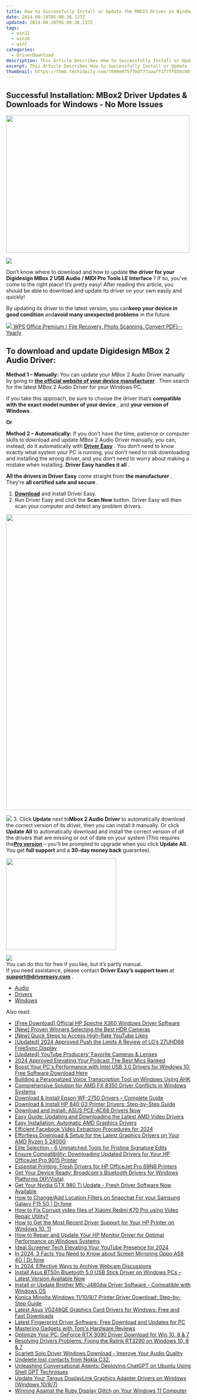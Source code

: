 ```yaml
---
title: How to Successfully Install or Update the RNDIS Driver in Windows - Step-by-Step Instructions
date: 2024-08-19T05:08:36.137Z
updated: 2024-08-20T05:08:36.137Z
tags:
  - win11
  - win10
  - win7
categories:
  - DriverDownload
description: This Article Describes How to Successfully Install or Update the RNDIS Driver in Windows - Step-by-Step Instructions
excerpt: This Article Describes How to Successfully Install or Update the RNDIS Driver in Windows - Step-by-Step Instructions
thumbnail: https://thmb.techidaily.com/7699e975f70df77aaaff1f7ff850c80f5528a8664aaaf1c97135009707fe41f7.jpg
---
```


## Successful Installation: MBox2 Driver Updates & Downloads for Windows - No More Issues

<!-- affiliate ads begin -->
<a href="https://electronicx.pxf.io/c/5597632/1872456/14483" target="_top" id="1872456"><img src="//a.impactradius-go.com/display-ad/14483-1872456" border="0" alt="" width="500" height="375"/></a><img height="0" width="0" src="https://imp.pxf.io/i/5597632/1872456/14483" style="position:absolute;visibility:hidden;" border="0" />
<!-- affiliate ads end -->
![](https://images.drivereasy.com/wp-content/uploads/2018/12/snap0034.png)

 Don’t know where to download and how to update **the driver for your Digidesign MBox 2 USB Audio / MIDI Pro Tools LE Interface** ? If so, you’ve come to the right place! It’s pretty easy! After reading this article, you should be able to download and update its driver on your own easily and quickly!

 By updating its driver to the latest version, you can**keep your device in good condition** and**avoid many unexpected problems** in the future.

<!-- affiliate ads begin -->
<a href="https://secure.2checkout.com/order/checkout.php?PRODS=38729081&QTY=1&AFFILIATE=108875&CART=1"><img src="https://website-prod.cache.wpscdn.com/img/wps-spreadsheet-free-excel-editor-online-offline-1x.93e269d.png" border="0">
WPS Office Premium ( File Recovery, Photo Scanning, Convert PDF)--Yearly</a>
<!-- affiliate ads end -->
## **To download and update Digidesign MBox 2 Audio Driver:**

**Method 1 – Manually:**  You can update your MBox 2 Audio Driver manually by going to **[the official website of your device manufacturer](https://www.digidesign.com)**  . Then search for the latest MBox 2 Audio Driver for your Windows PC.

 If you take this approach, be sure to choose the driver that’s **compatible with the exact model number of your device** , and **your version of Windows** .

**Or**

**Method 2 – Automatically:**   If you don’t have the time, patience or computer skills to download and update MBox 2 Audio Driver manually, you can, instead, do it automatically with **[Driver Easy](https://tools.techidaily.com/drivereasy/download/)**  .  You don’t need to know exactly what system your PC is running, you don’t need to risk downloading and installing the wrong driver, and you don’t need to worry about making a mistake when installing. **Driver Easy handles it all** .

**All the drivers in Driver Easy** come straight from **the manufacturer** . They‘re **all certified safe and secure** .

1. **[Download](https://tools.techidaily.com/drivereasy/download/)**  and install Driver Easy.
2. Run Driver Easy and click the **Scan Now**  button. Driver Easy will then scan your computer and detect any problem drivers.  
<!-- affiliate ads begin -->
<a href="https://atezr.pxf.io/c/5597632/2018605/18496" target="_top" id="2018605"><img src="//a.impactradius-go.com/display-ad/18496-2018605" border="0" alt="" width="798" height="807"/></a><img height="0" width="0" src="https://imp.pxf.io/i/5597632/2018605/18496" style="position:absolute;visibility:hidden;" border="0" />
<!-- affiliate ads end -->
![](https://images.drivereasy.com/wp-content/uploads/2018/12/snap000027-2.png)
3. Click **Update**  next to**Mbox 2 Audio Driver** to automatically download the correct version of its driver, then you can install it manually. Or click **Update All**  to automatically download and install the correct version of _all_  the drivers that are missing or out of date on your system (This requires the[**Pro version**](https://tools.techidaily.com/drivereasy/download/)  – you’ll be prompted to upgrade when you click **Update All.** You get **full support**  and a **30-day money back**  guarantee).  
<!-- affiliate ads begin -->
<a href="https://printrendy.pxf.io/c/5597632/1453721/17020" target="_top" id="1453721"><img src="//a.impactradius-go.com/display-ad/17020-1453721" border="0" alt="" width="300" height="250"/></a><img height="0" width="0" src="https://imp.pxf.io/i/5597632/1453721/17020" style="position:absolute;visibility:hidden;" border="0" />
<!-- affiliate ads end -->
![](https://images.drivereasy.com/wp-content/uploads/2018/12/snap0035.png)  
 You can do this for free if you like, but it’s partly manual.  
 If you need assistance, please contact **Driver Easy’s support team** at [**support@drivereasy.com**](https://tools.techidaily.com/drivereasy/download/) .

* [Audio](https://tools.techidaily.com/drivereasy/download/)
* [Drivers](https://tools.techidaily.com/drivereasy/download/)
* [Windows](https://tools.techidaily.com/drivereasy/download/)

<ins class="adsbygoogle"
     style="display:block"
     data-ad-format="autorelaxed"
     data-ad-client="ca-pub-7571918770474297"
     data-ad-slot="1223367746"></ins>



<ins class="adsbygoogle"
     style="display:block"
     data-ad-client="ca-pub-7571918770474297"
     data-ad-slot="8358498916"
     data-ad-format="auto"
     data-full-width-responsive="true"></ins>

<span class="atpl-alsoreadstyle">Also read:</span>
<div><ul>
<li><a href="https://hardware-updates.techidaily.com/free-download-official-hp-spectre-x360-windows-driver-software/"><u>[Free Download] Official HP Spectre X360 Windows Driver Software</u></a></li>
<li><a href="https://fox-blue.techidaily.com/new-proven-winners-selecting-the-best-hdr-cameras/"><u>[New] Proven Winners  Selecting the Best HDR Cameras</u></a></li>
<li><a href="https://extra-skills.techidaily.com/new-quick-steps-to-access-high-rate-youtube-likes/"><u>[New] Quick Steps to Access High-Rate YouTube Likes</u></a></li>
<li><a href="https://vp-tips.techidaily.com/updated-2024-approved-push-the-limits-a-review-of-lgs-27uhd68-freesync-display/"><u>[Updated] 2024 Approved  Push the Limits  A Review of LG’s 27UHD68 FreeSync Display</u></a></li>
<li><a href="https://facebook-video-share.techidaily.com/updated-youtube-producers-favorite-cameras-and-lenses/"><u>[Updated] YouTube Producers' Favorite Cameras & Lenses</u></a></li>
<li><a href="https://fox-info.techidaily.com/2024-approved-elevating-your-podcast-the-best-mics-ranked/"><u>2024 Approved  Elevating Your Podcast  The Best Mics Ranked</u></a></li>
<li><a href="https://hardware-updates.techidaily.com/boost-your-pcs-performance-with-intel-usb-30-drivers-for-windows-10-free-software-download-here/"><u>Boost Your PC's Performance with Intel USB 3.0 Drivers for Windows 10: Free Software Download Here</u></a></li>
<li><a href="https://windows11.techidaily.com/building-a-personalized-voice-transcription-tool-on-windows-using-ahk/"><u>Building a Personalized Voice Transcription Tool on Windows Using AHK</u></a></li>
<li><a href="https://hardware-updates.techidaily.com/comprehensive-solution-for-amd-fx-8350-driver-conflicts-in-windows-systems/"><u>Comprehensive Solution for AMD FX 8350 Driver Conflicts in Windows Systems</u></a></li>
<li><a href="https://hardware-updates.techidaily.com/download-and-install-epson-wf-2750-drivers-complete-guide/"><u>Download & Install Epson WF-2750 Drivers – Complete Guide</u></a></li>
<li><a href="https://hardware-updates.techidaily.com/download-and-install-hp-840-g3-printer-drivers-step-by-step-guide/"><u>Download & Install HP 840 G3 Printer Drivers: Step-by-Step Guide</u></a></li>
<li><a href="https://hardware-updates.techidaily.com/download-and-install-asus-pce-ac68-drivers-now/"><u>Download and Install: ASUS PCE-AC68 Drivers Now</u></a></li>
<li><a href="https://hardware-updates.techidaily.com/easy-guide-updating-and-downloading-the-latest-amd-video-drivers/"><u>Easy Guide: Updating and Downloading the Latest AMD Video Drivers</u></a></li>
<li><a href="https://hardware-updates.techidaily.com/easy-installation-automatic-amd-graphics-drivers/"><u>Easy Installation: Automatic AMD Graphics Drivers</u></a></li>
<li><a href="https://facebook-videos.techidaily.com/efficient-facebook-video-extraction-procedures-for-2024/"><u>Efficient Facebook Video Extraction Procedures for 2024</u></a></li>
<li><a href="https://hardware-updates.techidaily.com/effortless-download-and-setup-for-the-latest-graphics-drivers-on-your-amd-ryzen-5-2400g/"><u>Effortless Download & Setup for the Latest Graphics Drivers on Your AMD Ryzen 5 2400G</u></a></li>
<li><a href="https://extra-hints.techidaily.com/elite-selection-6-unmatched-tools-for-pristine-signature-edits/"><u>Elite Selection - 6 Unmatched Tools for Pristine Signature Edits</u></a></li>
<li><a href="https://hardware-updates.techidaily.com/ensure-compatibility-downloading-updated-drivers-for-your-hp-officejet-pro-9015-printer/"><u>Ensure Compatibility: Downloading Updated Drivers for Your HP OfficeJet Pro 9015 Printer</u></a></li>
<li><a href="https://hardware-updates.techidaily.com/essential-printing-fresh-drivers-for-hp-officejet-pro-69n8-printers/"><u>Essential Printing: Fresh Drivers for HP OfficeJet Pro 69N8 Printers</u></a></li>
<li><a href="https://hardware-updates.techidaily.com/get-your-device-ready-broadcoms-bluetooth-drivers-for-windows-platforms-xpvista/"><u>Get Your Device Ready: Broadcom's Bluetooth Drivers for Windows Platforms (XP/Vista)</u></a></li>
<li><a href="https://hardware-updates.techidaily.com/get-your-nvidia-gtx-980-ti-update-fresh-driver-software-now-available/"><u>Get Your Nvidia GTX 980 Ti Update - Fresh Driver Software Now Available</u></a></li>
<li><a href="https://location-social.techidaily.com/how-to-changeadd-location-filters-on-snapchat-for-your-samsung-galaxy-f15-5g-drfone-by-drfone-virtual-android/"><u>How to Change/Add Location Filters on Snapchat For your Samsung Galaxy F15 5G | Dr.fone</u></a></li>
<li><a href="https://blog-min.techidaily.com/how-to-fix-corrupt-video-files-of-xiaomi-redmi-k70-pro-using-video-repair-utility-by-stellar-video-repair-mobile-video-repair/"><u>How to Fix Corrupt video files of Xiaomi Redmi K70 Pro using Video Repair Utility?</u></a></li>
<li><a href="https://hardware-updates.techidaily.com/how-to-get-the-most-recent-driver-support-for-your-hp-printer-on-windows-10-11/"><u>How to Get the Most Recent Driver Support for Your HP Printer on Windows 10, 11</u></a></li>
<li><a href="https://hardware-updates.techidaily.com/how-to-repair-and-update-your-hp-monitor-driver-for-optimal-performance-on-windows-systems/"><u>How to Repair and Update Your HP Monitor Driver for Optimal Performance on Windows Systems</u></a></li>
<li><a href="https://youtube-docs.techidaily.com/-screener-tech-elevating-your-youtube-presence-for-2024/"><u>Ideal Screener Tech  Elevating Your YouTube Presence for 2024</u></a></li>
<li><a href="https://screen-mirror.techidaily.com/in-2024-3-facts-you-need-to-know-about-screen-mirroring-oppo-a58-4g-drfone-by-drfone-android/"><u>In 2024, 3 Facts You Need to Know about Screen Mirroring Oppo A58 4G | Dr.fone</u></a></li>
<li><a href="https://digital-screen-recording.techidaily.com/in-2024-effective-ways-to-archive-webcam-discussions/"><u>In 2024, Effective Ways to Archive Webcam Discussions</u></a></li>
<li><a href="https://hardware-updates.techidaily.com/1722976699229-install-asus-bt50n-bluetooth-50-usb-stick-driver-on-windows-pcs-latest-version-available-now/"><u>Install Asus BT50n Bluetooth 5.0 USB Stick Driver on Windows PCs – Latest Version Available Now</u></a></li>
<li><a href="https://hardware-updates.techidaily.com/install-or-update-brother-mfc-j480dw-driver-software-compatible-with-windows-os/"><u>Install or Update Brother Mfc-J480dw Driver Software - Compatible with Windows OS</u></a></li>
<li><a href="https://hardware-updates.techidaily.com/konica-minolta-windows-111087-printer-driver-download-step-by-step-guide/"><u>Konica Minolta Windows 11/10/8/7 Printer Driver Download: Step-by-Step Guide</u></a></li>
<li><a href="https://hardware-updates.techidaily.com/latest-asus-vg248qe-graphics-card-drivers-for-windows-free-and-fast-downloads/"><u>Latest Asus VG248QE Graphics Card Drivers for Windows: Free and Fast Downloads</u></a></li>
<li><a href="https://hardware-updates.techidaily.com/latest-fingerprint-driver-software-free-download-and-updates-for-pc/"><u>Latest Fingerprint Driver Software: Free Download and Updates for PC</u></a></li>
<li><a href="https://hardware-tips.techidaily.com/mastering-gadgets-with-toms-hardware-reviews/"><u>Mastering Gadgets with Tom's Hardware Reviews</u></a></li>
<li><a href="https://hardware-updates.techidaily.com/optimize-your-pc-geforce-rtx-3090-driver-download-for-win-10-8-and-7/"><u>Optimize Your PC: GeForce RTX 3090 Driver Download for Win 10, 8 & 7</u></a></li>
<li><a href="https://hardware-updates.techidaily.com/resolving-drivers-problems-fixing-the-ralink-rt3290-on-windows-10-8-and-7/"><u>Resolving Drivers Problems: Fixing the Ralink RT3290 on Windows 10, 8 & 7</u></a></li>
<li><a href="https://hardware-updates.techidaily.com/scarlett-solo-driver-windows-download-improve-your-audio-quality/"><u>Scarlett Solo Driver Windows Download - Improve Your Audio Quality</u></a></li>
<li><a href="https://techidaily.com/undelete-lost-contacts-from-nokia-c32-by-fonelab-android-recover-contacts/"><u>Undelete lost contacts from Nokia C32.</u></a></li>
<li><a href="https://tech-revival.techidaily.com/unleashing-conversational-agents-deploying-chatgpt-on-ubuntu-using-shell-gpt-techniques/"><u>Unleashing Conversational Agents: Deploying ChatGPT on Ubuntu Using Shell GPT Techniques</u></a></li>
<li><a href="https://hardware-updates.techidaily.com/update-your-targus-displaylink-graphics-adapter-drivers-on-windows-windows-1087/"><u>Update Your Targus DisplayLink Graphics Adapter Drivers on Windows (Windows 10/8/7)</u></a></li>
<li><a href="https://common-error.techidaily.com/winning-against-the-ruby-display-glitch-on-your-windows-11-computer/"><u>Winning Against the Ruby Display Glitch on Your Windows 11 Computer</u></a></li>
</ul></div>
